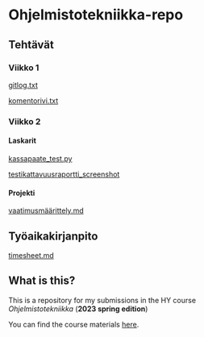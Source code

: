 
# Ohjelmistotekniikka-repo

## Tehtävät

### Viikko 1

[gitlog.txt](https://github.com/sippohippo/ot-harjoitustyo/blob/master/laskarit/viikko1/gitlog.txt)

[komentorivi.txt](https://github.com/sippohippo/ot-harjoitustyo/blob/master/laskarit/viikko1/komentorivi.txt)


### Viikko 2

#### Laskarit

[kassapaate_test.py](https://github.com/sippohippo/ot-harjoitustyo/blob/master/laskarit/viikko2/unicafe/src/tests/kassapaate_test.py)

[testikattavuusraportti_screenshot](https://github.com/sippohippo/ot-harjoitustyo/blob/master/laskarit/viikko2/coveragereport_screenshot.png)

#### Projekti

[vaatimusmäärittely.md](https://github.com/sippohippo/ot-harjoitustyo/blob/master/dokumentaatio/vaatimusmaarittely.md)


## Työaikakirjanpito

[timesheet.md](https://github.com/sippohippo/ot-harjoitustyo/blob/master/dokumentaatio/timesheet.md)

## What is this?

This is a repository for my submissions in the HY course *Ohjelmistotekniikka* (**2023 spring edition**)

You can find the course materials [here](https://ohjelmistotekniikka-hy.github.io). 

